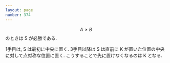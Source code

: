 ```yaml
---
layout: page
number: 374
---
```

$$ A \geq B $$ のときは S が必勝である.

1手目は, S は最初に中央に置く. 3手目以降は S は直前に K が置いた位置の中央に対して点対称な位置に置く. こうすることで先に置けなくなるのは K となる.
